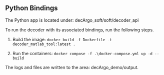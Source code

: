 Python Bindings
---------------

The Python app is located under: decArgo_soft/soft/decoder_api


To run the decoder with its associated bindings, run the following steps.


1. Build the image: `docker build -f Dockerfile -t  decoder_matlab_tool:latest .`

2. Run the containers: `docker compose -f .\docker-compose.yml up -d --build`

The logs and files are written to the area: decArgo_demo/output.

